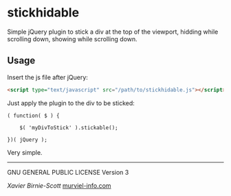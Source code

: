 # stickhidable

Simple jQuery plugin to stick a div at the top of the viewport, hidding while scrolling down, showing while scrolling down.

## Usage

Insert the js file after jQuery:

```html
<script type="text/javascript" src="/path/to/stickhidable.js"></script>
```

Just apply the plugin to the div to be sticked:

```javacript
( function( $ ) {
	
	$( 'myDivToStick' ).stickable();

})( jQuery );
```
Very simple.

***

GNU GENERAL PUBLIC LICENSE Version 3

_Xavier Birnie-Scott_
[murviel-info.com](http://murviel-info.com)
